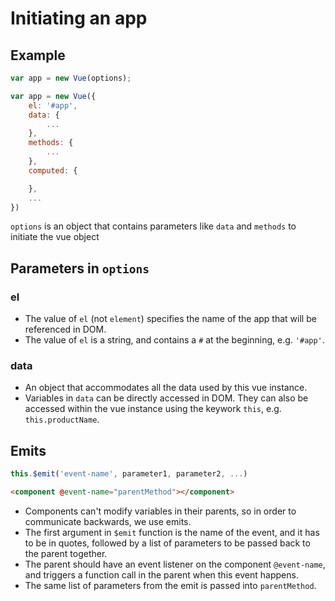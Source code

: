 # Initiating an app

## Example
```javascript
var app = new Vue(options);
```
```javascript
var app = new Vue({
    el: '#app',
    data: {
        ...
    },
    methods: {
        ...
    },
    computed: {

    },
    ...
})
```

`options` is an object that contains parameters like `data` and `methods` to initiate the vue object

## Parameters in `options`
  
### el
* The value of `el` (not `element`) specifies the name of the app that will be referenced in DOM.
* The value of `el` is a string, and contains a `#` at the beginning, e.g. `'#app'`.

### data
* An object that accommodates all the data used by this vue instance.
* Variables in `data` can be directly accessed in DOM. They can also be accessed within the vue instance using the keywork `this`, e.g. `this.productName`.

## Emits
```javascript
this.$emit('event-name', parameter1, parameter2, ...)
```
```html
<component @event-name="parentMethod"></component>
```
* Components can't modify variables in their parents, so in order to communicate backwards, we use emits. 
* The first argument in `$emit` function is the name of the event, and it has to be in quotes, followed by a list of parameters to be passed back to the parent together.
* The parent should have an event listener on the component `@event-name`, and triggers a function call in the parent when this event happens.
* The same list of parameters from the emit is passed into `parentMethod`.